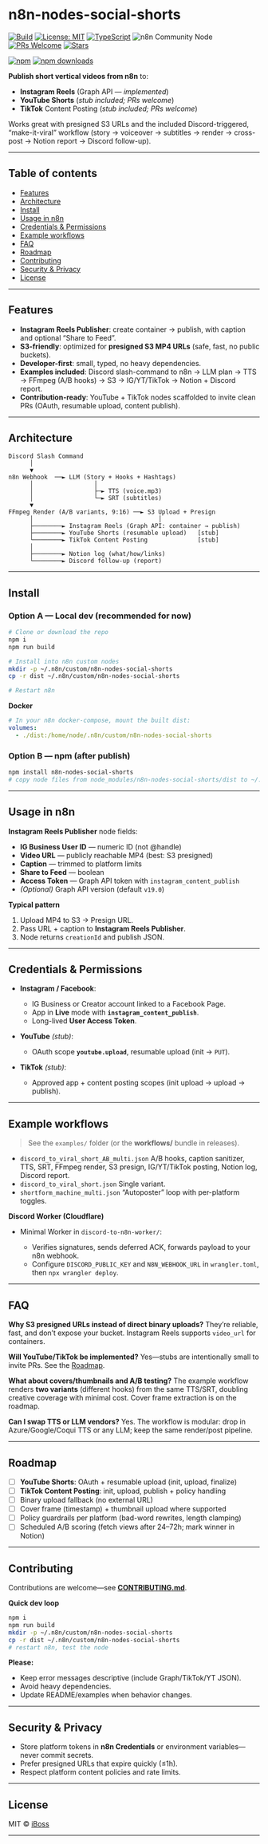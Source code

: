 # n8n-nodes-social-shorts

[![Build](https://img.shields.io/github/actions/workflow/status/iboss21/n8n-nodes-social-shorts/ci.yml?label=build)](https://github.com/iboss21/n8n-nodes-social-shorts/actions)
[![License: MIT](https://img.shields.io/github/license/iboss21/n8n-nodes-social-shorts)](LICENSE)
[![TypeScript](https://img.shields.io/badge/TypeScript-5.x-3178c6?logo=typescript\&logoColor=white)](#)
![n8n Community Node](https://img.shields.io/badge/n8n-community%20node-blue)
[![PRs Welcome](https://img.shields.io/badge/PRs-welcome-brightgreen.svg)](CONTRIBUTING.md)
[![Stars](https://img.shields.io/github/stars/iboss21/n8n-nodes-social-shorts?style=social)](https://github.com/iboss21/n8n-nodes-social-shorts/stargazers)

<!-- These npm badges will light up after publish -->

[![npm](https://img.shields.io/npm/v/n8n-nodes-social-shorts?color=cb3837\&logo=npm)](https://www.npmjs.com/package/n8n-nodes-social-shorts)
[![npm downloads](https://img.shields.io/npm/dm/n8n-nodes-social-shorts.svg)](https://www.npmjs.com/package/n8n-nodes-social-shorts)

**Publish short vertical videos from n8n** to:

* **Instagram Reels** (Graph API — *implemented*)
* **YouTube Shorts** (*stub included; PRs welcome*)
* **TikTok** Content Posting (*stub included; PRs welcome*)

Works great with presigned S3 URLs and the included Discord-triggered, “make-it-viral” workflow (story → voiceover → subtitles → render → cross-post → Notion report → Discord follow-up).

---

## Table of contents

* [Features](#features)
* [Architecture](#architecture)
* [Install](#install)
* [Usage in n8n](#usage-in-n8n)
* [Credentials & Permissions](#credentials--permissions)
* [Example workflows](#example-workflows)
* [FAQ](#faq)
* [Roadmap](#roadmap)
* [Contributing](#contributing)
* [Security & Privacy](#security--privacy)
* [License](#license)

---

## Features

* **Instagram Reels Publisher**: create container → publish, with caption and optional “Share to Feed”.
* **S3-friendly**: optimized for **presigned S3 MP4 URLs** (safe, fast, no public buckets).
* **Developer-first**: small, typed, no heavy dependencies.
* **Examples included**: Discord slash-command to n8n → LLM plan → TTS → FFmpeg (A/B hooks) → S3 → IG/YT/TikTok → Notion + Discord report.
* **Contribution-ready**: YouTube + TikTok nodes scaffolded to invite clean PRs (OAuth, resumable upload, content publish).

---

## Architecture

```
Discord Slash Command
      │
      ▼
n8n Webhook  ──► LLM (Story + Hooks + Hashtags)
      │                 │
      │                 ├─► TTS (voice.mp3)
      │                 └─► SRT (subtitles)
      ▼
FFmpeg Render (A/B variants, 9:16) ──► S3 Upload + Presign
      │                                   │
      ├────────► Instagram Reels (Graph API: container → publish)
      ├────────► YouTube Shorts (resumable upload)   [stub]
      └────────► TikTok Content Posting              [stub]
      │
      ├────────► Notion log (what/how/links)
      └────────► Discord follow-up (report)
```

---

## Install

### Option A — Local dev (recommended for now)

```bash
# Clone or download the repo
npm i
npm run build

# Install into n8n custom nodes
mkdir -p ~/.n8n/custom/n8n-nodes-social-shorts
cp -r dist ~/.n8n/custom/n8n-nodes-social-shorts

# Restart n8n
```

**Docker**

```yaml
# In your n8n docker-compose, mount the built dist:
volumes:
  - ./dist:/home/node/.n8n/custom/n8n-nodes-social-shorts
```

### Option B — npm (after publish)

```bash
npm install n8n-nodes-social-shorts
# copy node files from node_modules/n8n-nodes-social-shorts/dist to ~/.n8n/custom/n8n-nodes-social-shorts
```

---

## Usage in n8n

**Instagram Reels Publisher** node fields:

* **IG Business User ID** — numeric ID (not @handle)
* **Video URL** — publicly reachable MP4 (best: S3 presigned)
* **Caption** — trimmed to platform limits
* **Share to Feed** — boolean
* **Access Token** — Graph API token with `instagram_content_publish`
* *(Optional)* Graph API version (default `v19.0`)

**Typical pattern**

1. Upload MP4 to S3 → Presign URL.
2. Pass URL + caption to **Instagram Reels Publisher**.
3. Node returns `creationId` and publish JSON.

---

## Credentials & Permissions

* **Instagram / Facebook**:

  * IG Business or Creator account linked to a Facebook Page.
  * App in **Live** mode with **`instagram_content_publish`**.
  * Long-lived **User Access Token**.
* **YouTube** *(stub)*:

  * OAuth scope **`youtube.upload`**, resumable upload (init → `PUT`).
* **TikTok** *(stub)*:

  * Approved app + content posting scopes (init upload → upload → publish).

---

## Example workflows

> See the `examples/` folder (or the **workflows/** bundle in releases).

* `discord_to_viral_short_AB_multi.json`
  A/B hooks, caption sanitizer, TTS, SRT, FFmpeg render, S3 presign, IG/YT/TikTok posting, Notion log, Discord report.
* `discord_to_viral_short.json`
  Single variant.
* `shortform_machine_multi.json`
  “Autoposter” loop with per-platform toggles.

**Discord Worker (Cloudflare)**

* Minimal Worker in `discord-to-n8n-worker/`:

  * Verifies signatures, sends deferred ACK, forwards payload to your n8n webhook.
  * Configure `DISCORD_PUBLIC_KEY` and `N8N_WEBHOOK_URL` in `wrangler.toml`, then `npx wrangler deploy`.

---

## FAQ

**Why S3 presigned URLs instead of direct binary uploads?**
They’re reliable, fast, and don’t expose your bucket. Instagram Reels supports `video_url` for containers.

**Will YouTube/TikTok be implemented?**
Yes—stubs are intentionally small to invite PRs. See the [Roadmap](#roadmap).

**What about covers/thumbnails and A/B testing?**
The example workflow renders **two variants** (different hooks) from the same TTS/SRT, doubling creative coverage with minimal cost. Cover frame extraction is on the roadmap.

**Can I swap TTS or LLM vendors?**
Yes. The workflow is modular: drop in Azure/Google/Coqui TTS or any LLM; keep the same render/post pipeline.

---

## Roadmap

* [ ] **YouTube Shorts**: OAuth + resumable upload (init, upload, finalize)
* [ ] **TikTok Content Posting**: init, upload, publish + policy handling
* [ ] Binary upload fallback (no external URL)
* [ ] Cover frame (timestamp) + thumbnail upload where supported
* [ ] Policy guardrails per platform (bad-word rewrites, length clamping)
* [ ] Scheduled A/B scoring (fetch views after 24–72h; mark winner in Notion)

---

## Contributing

Contributions are welcome—see **[CONTRIBUTING.md](CONTRIBUTING.md)**.

**Quick dev loop**

```bash
npm i
npm run build
mkdir -p ~/.n8n/custom/n8n-nodes-social-shorts
cp -r dist ~/.n8n/custom/n8n-nodes-social-shorts
# restart n8n, test the node
```

**Please:**

* Keep error messages descriptive (include Graph/TikTok/YT JSON).
* Avoid heavy dependencies.
* Update README/examples when behavior changes.

---

## Security & Privacy

* Store platform tokens in **n8n Credentials** or environment variables—never commit secrets.
* Prefer presigned URLs that expire quickly (≤1h).
* Respect platform content policies and rate limits.

---

## License

MIT © [iBoss](https://github.com/iboss21)

---